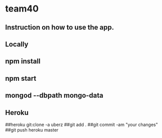 # team40

## Instruction on how to use the app.
## Locally

## npm install
## npm start
## mongod --dbpath mongo-data


## Heroku

##heroku git:clone -a uberz
##git add .
##git commit -am "your changes"
##git push heroku master

